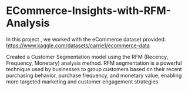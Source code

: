 # ECommerce-Insights-with-RFM-Analysis
In this project , we worked with the eCommerce dataset provided: https://www.kaggle.com/datasets/carrie1/ecommerce-data

Created a Customer Segmentation model using the RFM (Recency, Frequency, Monetary) analysis method. RFM segmentation is a
powerful technique used by businesses to group customers based on their recent purchasing
behavior, purchase frequency, and monetary value, enabling more targeted marketing and
customer engagement strategies.
